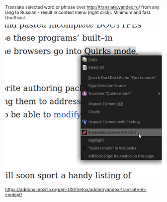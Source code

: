 Translate selected word or phrase over http://translate.yandex.ru/ from any lang to Russian - result in context menu (right click). Minimum and fast. Unofficial.

![screenshot](/screenshot.png)

https://addons.mozilla.org/en-US/firefox/addon/yandex-translate-in-context/
